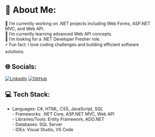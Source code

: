 # 💫 About Me:

🔭 I’m currently working on .NET projects including Web Forms, ASP.NET MVC, and Web API.<br>🌱 I’m currently learning advanced Web API concepts.<br>💼 I’m looking for a .NET Developer Fresher role.<br>⚡ Fun fact: I love coding challenges and building efficient software solutions.

## 🌐 Socials:

[![LinkedIn](https://img.shields.io/badge/LinkedIn-0077B5?style=for-the-badge\&logo=linkedin\&logoColor=white)](https://www.linkedin.com) [![GitHub](https://img.shields.io/badge/GitHub-100000?style=for-the-badge\&logo=github\&logoColor=white)](https://github.com)

## 💻 Tech Stack:

* Languages: C#, HTML, CSS, JavaScript, SQL<br>- Frameworks: .NET Core, ASP.NET MVC, Web API<br>- Libraries/Tools: Entity Framework, ADO.NET<br>- Databases: SQL Server<br>- IDEs: Visual Studio, VS Code
<!---
Gugulothu-Narendar/Gugulothu-Narendar is a ✨ special ✨ repository because its `README.md` (this file) appears on your GitHub profile.
You can click the Preview link to take a look at your changes.
--->
